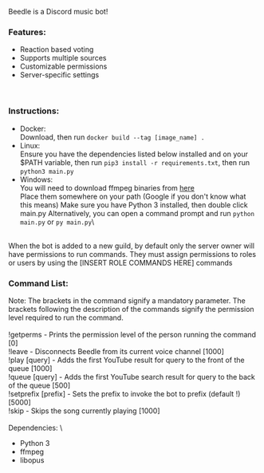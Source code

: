 Beedle is a Discord music bot!

### Features: 
* Reaction based voting
* Supports multiple sources
* Customizable permissions
* Server-specific settings
<br> 

### Instructions:
  * Docker:\
Download, then run ```docker build --tag [image_name] .```
  * Linux:\
Ensure you have the dependencies listed below installed and on your $PATH variable, then run ```pip3 install -r requirements.txt```, then run ```python3 main.py```
  * Windows:\
You will need to download ffmpeg binaries from [here](https://github.com/BtbN/FFmpeg-Builds/releases) \
Place them somewhere on your path (Google if you don't know what this means)
Make sure you have Python 3 installed, then double click main.py 
Alternatively, you can open a command prompt and run ```python main.py``` or ```py main.py```\
<br>
When the bot is added to a new guild, by default only the server owner will have permissions to run commands. They must assign permissions to roles or users by using the [INSERT ROLE COMMANDS HERE] commands 

### Command List:
Note: The brackets in the command signify a mandatory parameter. The brackets following the description of the commands signify the permission level required to run the command.\
<br>
!getperms - Prints the permission level of the person running the command [0]\
!leave - Disconnects Beedle from its current voice channel [1000]\
!play [query] - Adds the first YouTube result for query to the front of the queue [1000]\
!queue [query] - Adds the first YouTube search result for query to the back of the queue [500]\
!setprefix [prefix] - Sets the prefix to invoke the bot to prefix (default !) [5000]\
!skip - Skips the song currently playing [1000]\
<br>
Dependencies: \
* Python 3
* ffmpeg
* libopus

